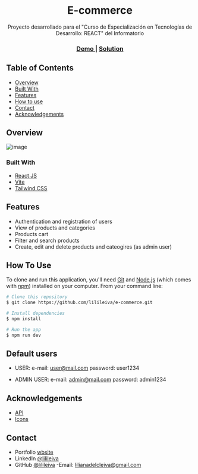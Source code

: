 <!-- Please update value in the {}  -->

<h1 align="center">E-commerce</h1>

<div align="center">
   Proyecto desarrollado para el "Curso de Especialización en Tecnologías de Desarrollo: REACT" del Informatorio
</div>

<div align="center">
  <h3>
    <a href="e-commerce-public-api.vercel.app/">
      Demo
    </a>
    <span> | </span>
    <a href="https://github.com/lilileiva/e-commerce">
      Solution
    </a>
  </h3>
</div>

<!-- TABLE OF CONTENTS -->

## Table of Contents

- [Overview](#overview)
- [Built With](#built-with)
- [Features](#features)
- [How to use](#how-to-use)
- [Contact](#contact)
- [Acknowledgements](#acknowledgements)

<!-- OVERVIEW -->

## Overview

![image](https://github.com/lilileiva/e-commerce/assets/94813118/310f9104-6161-4fd3-a542-4063a09d777c)

<!-- Introduce your projects by taking a screenshot or a gif. Try to tell visitors a story about your project by answering:

- Where can I see your demo?
- What was your experience?
- What have you learned/improved?
- Your wisdom? :) -->

### Built With

<!-- This section should list any major frameworks that you built your project using. Here are a few examples.-->

- [React JS](https://reactjs.org/)
- [Vite](https://vitejs.dev/guide/)
- [Tailwind CSS](https://tailwindcss.com/)


## Features

<!-- List the features of your application or follow the template. Don't share the figma file here :) -->

- Authentication and registration of users
- View of products and categories
- Products cart
- Filter and search products
- Create, edit and delete products and cateogires (as admin user)

## How To Use

<!-- Example: -->

To clone and run this application, you'll need [Git](https://git-scm.com) and [Node.js](https://nodejs.org/en/download/) (which comes with [npm](http://npmjs.com)) installed on your computer. From your command line:

```bash
# Clone this repository
$ git clone https://github.com/lilileiva/e-commerce.git

# Install dependencies
$ npm install

# Run the app
$ npm run dev
```

## Default users
- USER:
e-mail: user@mail.com
password: user1234

- ADMIN USER:
e-mail: admin@mail.com
password: admin1234

## Acknowledgements

<!-- This section should list any articles or add-ons/plugins that helps you to complete the project. This is optional but it will help you in the future. For example: -->

- [API](https://fakeapi.platzi.com/)
- [Icons](https://reactsvgicons.com/search?q=user)


## Contact

- Portfolio [wbsite](lilianaleiva.vercel.app)
- LinkedIn [@lilileiva](https://www.linkedin.com/in/lilianaleiva/)
- GitHub [@lilileiva](https://github.com/lilileiva)
-Email: lilianadelcleiva@gmail.com
